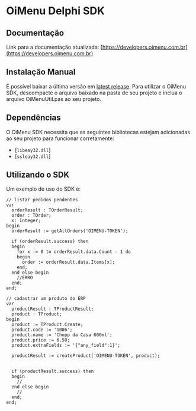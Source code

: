 # OiMenu Delphi SDK

## Documentação

Link para a documentação atualizada: [https://developers.oimenu.com.br](https://developers.oimenu.com.br)

## Instalação Manual

É possível baixar a última versão em [latest release](https://github.com/oimenu/oimenu-delphi/releases). Para utilizar o OiMenu SDK, descompacte o arquivo baixado na pasta de seu projeto e inclua o arquivo OiMenuUtil.pas ao seu projeto.


## Dependências

O OiMenu SDK necessita que as seguintes bibliotecas estejam adicionadas ao seu projeto para funcionar corretamente:

- [`libeay32.dll`]
- [`ssleay32.dll`]

## Utilizando o SDK

Um exemplo de uso do SDK é:

```delphi
// listar pedidos pendentes
var
  orderResult : TOrderResult;
  order : TOrder;
  x: Integer;
begin
  orderResult := getAllOrders('OIMENU-TOKEN');

  if (orderResult.success) then
  begin
    for x := 0 to orderResult.data.Count - 1 do
    begin
      order := orderResult.data.Items[x];
    end;
  end else begin
    //ERRO
  end;
end;

// cadastrar um produto do ERP
var
  productResult : TProductResult;
  product : TProduct;
begin
  product := TProduct.Create;
  product.code := '1006';
  product.name := 'Chopp da Casa 600ml';
  product.price := 6.50;
  product.extraFields := '{"any_field":1}';

  productResult := createProduct('OIMENU-TOKEN', product);

  
  if (productResult.success) then
  begin
    //
  end else begin
    //
  end;
end;
```
